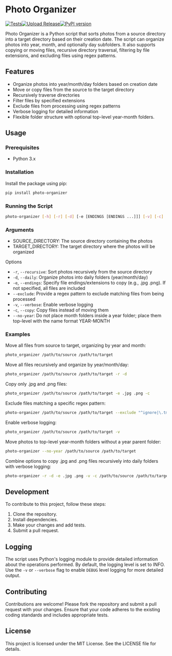 # Photo Organizer
[![Tests](https://github.com/Supporterino/photo-organizer/actions/workflows/python-package.yml/badge.svg)](https://github.com/Supporterino/photo-organizer/actions/workflows/python-package.yml)[![Upload Release](https://github.com/Supporterino/photo-organizer/actions/workflows/python-publish.yml/badge.svg)](https://github.com/Supporterino/photo-organizer/actions/workflows/python-publish.yml)[![PyPI version](https://badge.fury.io/py/photo-organizer.svg)](https://badge.fury.io/py/photo-organizer)

Photo Organizer is a Python script that sorts photos from a source directory into a target directory based on their creation date. The script can organize photos into year, month, and optionally day subfolders. It also supports copying or moving files, recursive directory traversal, filtering by file extensions, and excluding files using regex patterns.

## Features

* Organize photos into year/month/day folders based on creation date
* Move or copy files from the source to the target directory
* Recursively traverse directories
* Filter files by specified extensions
* Exclude files from processing using regex patterns
* Verbose logging for detailed information
* Flexible folder structure with optional top-level year-month folders.

## Usage

### Prerequisites

* Python 3.x

### Installation

Install the package using pip:

```bash
pip install photo-organizer
```

### Running the Script

```bash
photo-organizer [-h] [-r] [-d] [-e [ENDINGS [ENDINGS ...]]] [-v] [-c] [--no-year] [--exclude EXCLUDE_PATTERN] source target
```

### Arguments

* SOURCE_DIRECTORY: The source directory containing the photos
* TARGET_DIRECTORY: The target directory where the photos will be organized

Options

* `-r`, `--recursive`: Sort photos recursively from the source directory
* `-d`, `--daily`: Organize photos into daily folders (year/month/day)
* `-e`, `--endings`: Specify file endings/extensions to copy (e.g., .jpg .png). If not specified, all files are included
* `--exclude`: Provide a regex pattern to exclude matching files from being processed
* `-v`, `--verbose`: Enable verbose logging
* `-c`, `--copy`: Copy files instead of moving them
* `--no-year`: Do not place month folders inside a year folder; place them top-level with the name format YEAR-MONTH

### Examples

Move all files from source to target, organizing by year and month:
```bash
photo_organizer /path/to/source /path/to/target
```

Move all files recursively and organize by year/month/day:
```bash
photo_organizer /path/to/source /path/to/target -r -d
```

Copy only .jpg and .png files:
```bash
photo_organizer /path/to/source /path/to/target -e .jpg .png -c
```

Exclude files matching a specific regex pattern:
```bash
photo-organizer /path/to/source /path/to/target --exclude "^ignore|\.tmp$"
```

Enable verbose logging:
```bash
photo_organizer /path/to/source /path/to/target -v
```

Move photos to top-level year-month folders without a year parent folder:
```bash
photo-organizer --no-year /path/to/source /path/to/target
```

Combine options to copy .jpg and .png files recursively into daily folders with verbose logging:
```bash
photo-organizer -r -d -e .jpg .png -v -c /path/to/source /path/to/target
```

## Development

To contribute to this project, follow these steps:

1. Clone the repository.
2. Install dependencies.
3. Make your changes and add tests.
4. Submit a pull request.

## Logging

The script uses Python's logging module to provide detailed information about the operations performed. By default, the logging level is set to INFO. Use the `-v` or `--verbose` flag to enable `DEBUG` level logging for more detailed output.

## Contributing

Contributions are welcome! Please fork the repository and submit a pull request with your changes. Ensure that your code adheres to the existing coding standards and includes appropriate tests.

## License

This project is licensed under the MIT License. See the LICENSE file for details.
